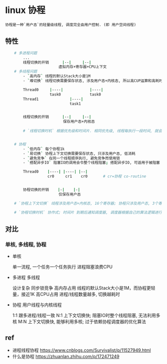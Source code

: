 # linux 协程

    协程是一种`用户态`的轻量级线程, 调度完全由用户控制. (即 用户空间线程)

## 特性

```bash
    # 多进程问题
        ...
        线程切换的开销      |--|     |--|
                        虚拟内存+寄存器+CPU上下文
    # 多线程问题
        - `高内存` 线程的默认Stack大小是1M
        - `难切换` 线程切换需要保存状态, 涉及用户态+内核态, 所以高CUP运算和高耗时

        Thread0     |----|            |----|
                    task0             task0
        Thread1              |----|
                             task1


        线程切换的开销      |--|     |--|
                          保存用户态+内核态
                        
        # `线程切换时机` 根据优先级和时间片. 相同优先级, 线程每执行一段时间, 就会中断+切换 (并不是一定执行完才切换).


    # 协程
        - `低内存` 每个协程1k
        - `易切换` 协程上下文切换需要保存状态, 只涉及用户态, 低消耗
        - `避免竞争` 在同一个线程顺序执行, 避免竞争而使用锁
        - `搭配异步IO` 阻塞IO的调用会令整个线程阻塞; 搭配异步IO, 可适用于被阻塞 且 需要高并发的场景; 不适用与计算密集型

        Thread0    |----| |----| |--|
                   cr0     cr1    cr0       # cr=协程 co-routine


        协程切换的开销    |-|    |-|
                        仅保存用户态

    # `协程上下文切换` 线程涉及用户态+内核态, 16个寄存器; 协程只涉及用户态, 3个寄存器

    # `协程切换时机` 协作式; 时间片 到期后通知调度器, 调度器根据自己的算法逻辑进行切换调度
```

## 对比

### 单核, 多线程, 协程

- 单核

    单一流程, 一个任务一个任务执行
    进程阻塞浪费CPU

- 多进程 多线程

    设计复杂 同步锁竞争
    高内存占用 线程的默认Stack大小是1M，而协程更轻量，接近1K
    高CPU占用 进程/线程数量越多, 切换越耗时

- 协程 用户线程与内核线程

    1:1 跟多进程/线程一致
    N:1 上下文切换快; 阻塞IO时整个线程阻塞, 无法利用多核
    M:N 上下文切换快, 能够利用多核; 过于依赖协程调度器的优化算法

## ref

- 进程线程协程 <https://www.cnblogs.com/Survivalist/p/11527949.html>
- 什么是协程 <https://zhuanlan.zhihu.com/p/172471249>